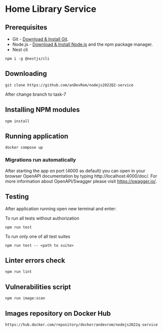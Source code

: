 # Home Library Service

## Prerequisites

- Git - [Download & Install Git](https://git-scm.com/downloads).
- Node.js - [Download & Install Node.js](https://nodejs.org/en/download/) and the npm package manager.
- Nest cli
```console
npm i -g @nestjs/cli
```

## Downloading

```
git clone https://github.com/anDevRom/nodejs2022Q2-service
```
After change branch to task-7

## Installing NPM modules

```
npm install
```

## Running application

```
docker compose up
```

### Migrations run automatically

After starting the app on port (4000 as default) you can open
in your browser OpenAPI documentation by typing http://localhost:4000/doc/.
For more information about OpenAPI/Swagger please visit https://swagger.io/.

## Testing

After application running open new terminal and enter:

To run all tests without authorization

```
npm run test
```

To run only one of all test suites

```
npm run test -- <path to suite>
```

## Linter errors check

```
npm run lint
```

## Vulnerabilities script

```
npm run image:scan
```

## Images repository on Docker Hub

```
https://hub.docker.com/repository/docker/andevrom/nodejs2022q-service
```